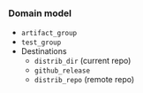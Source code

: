
### Domain model
- `artifact_group`
- `test_group`
- Destinations
  - `distrib_dir` (current repo)
  - `github_release`
  - `distrib_repo` (remote repo)